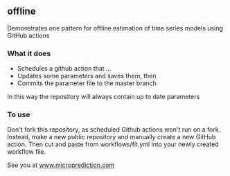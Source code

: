 ## offline
Demonstrates one pattern for offline estimation of time series models using GitHub actions

### What it does 

 - Schedules a github action that ...
 - Updates some parameters and saves them, then 
 - Commits the parameter file to the master branch

In this way the repository will always contain up to date parameters

### To use 

Don't fork this repository, as scheduled Github actions won't run on a fork. Instead, 
make a new public repository and manually create a new GitHub action. Then cut and paste from workflows/fit.yml into your newly created workflow file.
 
 
See you at www.microprediction.com 

